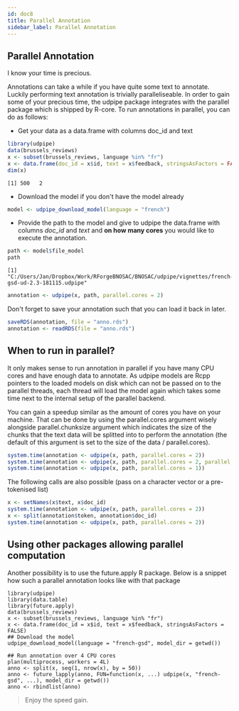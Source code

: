 ```yaml
---
id: doc8
title: Parallel Annotation
sidebar_label: Parallel Annotation
---
```




## Parallel Annotation

I know your time is precious.

Annotations can take a while if you have quite some text to annotate. Luckily performing text annotation is trivially paralleliseable. In order to gain some of your precious time, the udpipe package integrates with the parallel package which is shipped by R-core. To run annotations in parallel, you can do as follows:

- Get your data as a data.frame with columns doc_id and text


```r
library(udpipe)
data(brussels_reviews)
x <- subset(brussels_reviews, language %in% "fr")
x <- data.frame(doc_id = x$id, text = x$feedback, stringsAsFactors = FALSE)
dim(x)
```

```
[1] 500   2
```

- Download the model if you don't have the model already


```r
model <- udpipe_download_model(language = "french")
```



- Provide the path to the model and give to udpipe the data.frame with columns *doc_id* and *text* and **on how many cores** you would like to execute the annotation.


```r
path <- model$file_model
path
```

```
[1] "C:/Users/Jan/Dropbox/Work/RForgeBNOSAC/BNOSAC/udpipe/vignettes/french-gsd-ud-2.3-181115.udpipe"
```

```r
annotation <- udpipe(x, path, parallel.cores = 2)
```

Don't forget to save your annotation such that you can load it back in later.


```r
saveRDS(annotation, file = "anno.rds")
annotation <- readRDS(file = "anno.rds")
```


## When to run in parallel?

It only makes sense to run annotation in parallel if you have many CPU cores and have enough data to annotate. As udpipe models are Rcpp pointers to the loaded models on disk which can not be passed on to the parallel threads, each thread will load the model again which takes some time next to the internal setup of the parallel backend. 

You can gain a speedup similar as the amount of cores you have on your machine. That can be done by using the parallel.cores argument wisely alongside parallel.chunksize argument which indicates the size of the chunks that the text data will be splitted into to perform the annotation (the default of this argument is set to the size of the data / parallel.cores). 


```r
system.time(annotation <- udpipe(x, path, parallel.cores = 2))
system.time(annotation <- udpipe(x, path, parallel.cores = 2, parallel.chunksize = 50))
system.time(annotation <- udpipe(x, path, parallel.cores = 1))
```

The following calls are also possible (pass on a character vector or a pre-tokenised list)


```r
x <- setNames(x$text, x$doc_id)
system.time(annotation <- udpipe(x, path, parallel.cores = 2))
x <- split(annotation$token, annotation$doc_id)
system.time(annotation <- udpipe(x, path, parallel.cores = 2))
```

## Using other packages allowing parallel computation

Another possibility is to use the future.apply R package. Below is a snippet how such a parallel annotation looks like with that package

```
library(udpipe)
library(data.table)
library(future.apply)
data(brussels_reviews)
x <- subset(brussels_reviews, language %in% "fr")
x <- data.frame(doc_id = x$id, text = x$feedback, stringsAsFactors = FALSE)
## Download the model
udpipe_download_model(language = "french-gsd", model_dir = getwd())

## Run annotation over 4 CPU cores
plan(multiprocess, workers = 4L)
anno <- split(x, seq(1, nrow(x), by = 50))
anno <- future_lapply(anno, FUN=function(x, ...) udpipe(x, "french-gsd", ...), model_dir = getwd())
anno <- rbindlist(anno)
```

> Enjoy the speed gain.

